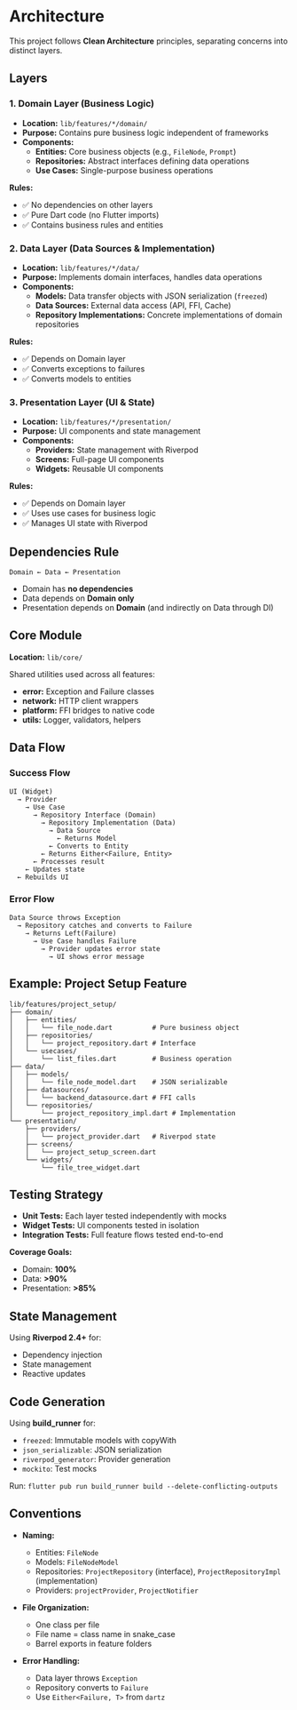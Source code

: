 # Architecture

This project follows **Clean Architecture** principles, separating concerns into distinct layers.

## Layers

### 1. Domain Layer (Business Logic)
- **Location:** `lib/features/*/domain/`
- **Purpose:** Contains pure business logic independent of frameworks
- **Components:**
  - **Entities:** Core business objects (e.g., `FileNode`, `Prompt`)
  - **Repositories:** Abstract interfaces defining data operations
  - **Use Cases:** Single-purpose business operations

**Rules:**
- ✅ No dependencies on other layers
- ✅ Pure Dart code (no Flutter imports)
- ✅ Contains business rules and entities

### 2. Data Layer (Data Sources & Implementation)
- **Location:** `lib/features/*/data/`
- **Purpose:** Implements domain interfaces, handles data operations
- **Components:**
  - **Models:** Data transfer objects with JSON serialization (`freezed`)
  - **Data Sources:** External data access (API, FFI, Cache)
  - **Repository Implementations:** Concrete implementations of domain repositories

**Rules:**
- ✅ Depends on Domain layer
- ✅ Converts exceptions to failures
- ✅ Converts models to entities

### 3. Presentation Layer (UI & State)
- **Location:** `lib/features/*/presentation/`
- **Purpose:** UI components and state management
- **Components:**
  - **Providers:** State management with Riverpod
  - **Screens:** Full-page UI components
  - **Widgets:** Reusable UI components

**Rules:**
- ✅ Depends on Domain layer
- ✅ Uses use cases for business logic
- ✅ Manages UI state with Riverpod

## Dependencies Rule

```
Domain ← Data ← Presentation
```

- Domain has **no dependencies**
- Data depends on **Domain only**
- Presentation depends on **Domain** (and indirectly on Data through DI)

## Core Module

**Location:** `lib/core/`

Shared utilities used across all features:
- **error:** Exception and Failure classes
- **network:** HTTP client wrappers
- **platform:** FFI bridges to native code
- **utils:** Logger, validators, helpers

## Data Flow

### Success Flow
```
UI (Widget)
  → Provider
    → Use Case
      → Repository Interface (Domain)
        → Repository Implementation (Data)
          → Data Source
            ← Returns Model
          ← Converts to Entity
        ← Returns Either<Failure, Entity>
      ← Processes result
    ← Updates state
  ← Rebuilds UI
```

### Error Flow
```
Data Source throws Exception
  → Repository catches and converts to Failure
    → Returns Left(Failure)
      → Use Case handles Failure
        → Provider updates error state
          → UI shows error message
```

## Example: Project Setup Feature

```
lib/features/project_setup/
├── domain/
│   ├── entities/
│   │   └── file_node.dart          # Pure business object
│   ├── repositories/
│   │   └── project_repository.dart # Interface
│   └── usecases/
│       └── list_files.dart         # Business operation
├── data/
│   ├── models/
│   │   └── file_node_model.dart    # JSON serializable
│   ├── datasources/
│   │   └── backend_datasource.dart # FFI calls
│   └── repositories/
│       └── project_repository_impl.dart # Implementation
└── presentation/
    ├── providers/
    │   └── project_provider.dart   # Riverpod state
    ├── screens/
    │   └── project_setup_screen.dart
    └── widgets/
        └── file_tree_widget.dart
```

## Testing Strategy

- **Unit Tests:** Each layer tested independently with mocks
- **Widget Tests:** UI components tested in isolation
- **Integration Tests:** Full feature flows tested end-to-end

**Coverage Goals:**
- Domain: **100%**
- Data: **>90%**
- Presentation: **>85%**

## State Management

Using **Riverpod 2.4+** for:
- Dependency injection
- State management
- Reactive updates

## Code Generation

Using **build_runner** for:
- `freezed`: Immutable models with copyWith
- `json_serializable`: JSON serialization
- `riverpod_generator`: Provider generation
- `mockito`: Test mocks

Run: `flutter pub run build_runner build --delete-conflicting-outputs`

## Conventions

- **Naming:**
  - Entities: `FileNode`
  - Models: `FileNodeModel`
  - Repositories: `ProjectRepository` (interface), `ProjectRepositoryImpl` (implementation)
  - Providers: `projectProvider`, `ProjectNotifier`

- **File Organization:**
  - One class per file
  - File name = class name in snake_case
  - Barrel exports in feature folders

- **Error Handling:**
  - Data layer throws `Exception`
  - Repository converts to `Failure`
  - Use `Either<Failure, T>` from `dartz`
